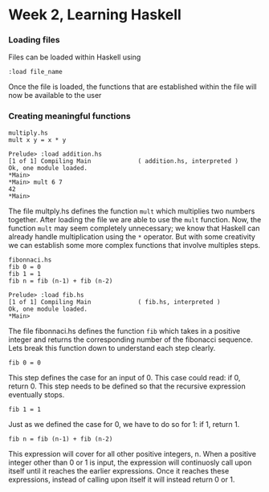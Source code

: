 # Week 2, Learning Haskell

### Loading files

Files can be loaded within Haskell using

    :load file_name

Once the file is loaded, the functions that are established within the file will now be available to the user

### Creating meaningful functions

    multiply.hs
    mult x y = x * y
   
    Prelude> :load addition.hs
    [1 of 1] Compiling Main             ( addition.hs, interpreted )
    Ok, one module loaded.
    *Main>
    *Main> mult 6 7
    42
    *Main>

The file multply.hs defines the function `mult` which multiplies two numbers together. After loading the file we are able to use the `mult` function.
Now, the function `mult` may seem completely unnecessary; we know that Haskell can already handle multiplication using the `*` operator. But with some creativity we can establish some more complex functions that involve multiples steps.

    fibonnaci.hs
    fib 0 = 0
    fib 1 = 1
    fib n = fib (n-1) + fib (n-2)
    
    Prelude> :load fib.hs
    [1 of 1] Compiling Main             ( fib.hs, interpreted )
    Ok, one module loaded.
    *Main> 
    
The file fibonnaci.hs defines the function `fib` which takes in a positive integer and returns the corresponding number of the fibonacci sequence. Lets break this function down to understand each step clearly.

    fib 0 = 0
    
This step defines the case for an input of 0. This case could read: if 0, return 0. This step needs to be defined so that the recursive expression eventually stops.

    fib 1 = 1

Just as we defined the case for 0, we have to do so for 1: if 1, return 1.
    
    fib n = fib (n-1) + fib (n-2)
    
This expression will cover for all other positive integers, n. When a positive integer other than 0 or 1 is input, the expression will continuosly call upon itself until it reaches the earlier expressions. Once it reaches these expressions, instead of calling upon itself it will instead return 0 or 1.
